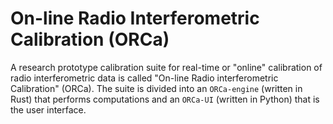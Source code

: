 # **O**n-line **R**adio Interferometric **Ca**libration (ORCa)
A research prototype calibration suite for real-time or "online" calibration of radio interferometric data is called "On-line Radio interferometric Calibration" (ORCa). The suite is divided into an `ORCa-engine` (written in Rust) that performs computations and an `ORCa-UI` (written in Python) that is the user interface. 

